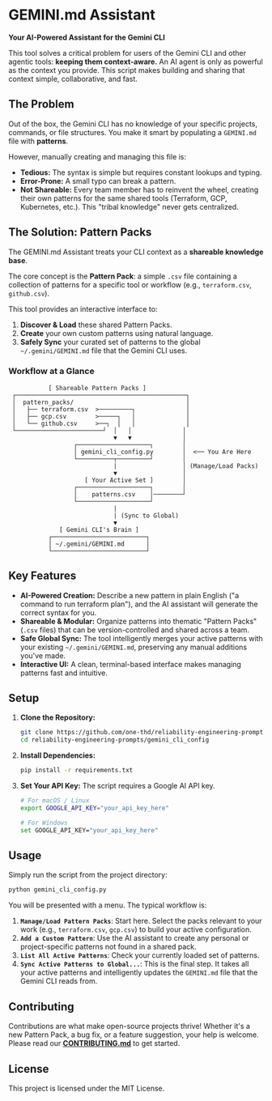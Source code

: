 # GEMINI.md Assistant

**Your AI-Powered Assistant for the Gemini CLI**

This tool solves a critical problem for users of the Gemini CLI and other agentic tools: **keeping them context-aware.** An AI agent is only as powerful as the context you provide. This script makes building and sharing that context simple, collaborative, and fast.

## The Problem

Out of the box, the Gemini CLI has no knowledge of your specific projects, commands, or file structures. You make it smart by populating a `GEMINI.md` file with **patterns**.

However, manually creating and managing this file is:
*   **Tedious:** The syntax is simple but requires constant lookups and typing.
*   **Error-Prone:** A small typo can break a pattern.
*   **Not Shareable:** Every team member has to reinvent the wheel, creating their own patterns for the same shared tools (Terraform, GCP, Kubernetes, etc.). This "tribal knowledge" never gets centralized.

## The Solution: Pattern Packs

The GEMINI.md Assistant treats your CLI context as a **shareable knowledge base**.

The core concept is the **Pattern Pack**: a simple `.csv` file containing a collection of patterns for a specific tool or workflow (e.g., `terraform.csv`, `github.csv`).

This tool provides an interactive interface to:
1.  **Discover & Load** these shared Pattern Packs.
2.  **Create** your own custom patterns using natural language.
3.  **Safely Sync** your curated set of patterns to the global `~/.gemini/GEMINI.md` file that the Gemini CLI uses.

### Workflow at a Glance

```
           [ Shareable Pattern Packs ]
 ┌───────────────────────────────────────────────┐
 │  pattern_packs/                               │
 │   ├── terraform.csv  >─────────┐              │
 │   ├── gcp.csv        >─────┐   │              │
 │   └── github.csv     >──┐  │   │              │
 └────────────────────────┘  │   │              │
                             ▼   ▼              │
                  ┌────────────────────┐        │
                  │ gemini_cli_config.py        │  <── You Are Here
                  └──────────┬─────────┘        │
                             |                  │ (Manage/Load Packs)
                             ▼                  │
                     [ Your Active Set ]        │
                  ┌────────────────────┐        │
                  │    patterns.csv    │────────┘
                  └────────────────────┘
                             |
                             | (Sync to Global)
                             ▼
              [ Gemini CLI's Brain ]
           ┌──────────────────────────┐
           │ ~/.gemini/GEMINI.md      │
           └──────────────────────────┘
```

## Key Features

*   **AI-Powered Creation:** Describe a new pattern in plain English ("a command to run terraform plan"), and the AI assistant will generate the correct syntax for you.
*   **Shareable & Modular:** Organize patterns into thematic "Pattern Packs" (`.csv` files) that can be version-controlled and shared across a team.
*   **Safe Global Sync:** The tool intelligently merges your active patterns with your existing `~/.gemini/GEMINI.md`, preserving any manual additions you've made.
*   **Interactive UI:** A clean, terminal-based interface makes managing patterns fast and intuitive.

## Setup

1.  **Clone the Repository:**
    ```bash
    git clone https://github.com/one-thd/reliability-engineering-prompts.git
    cd reliability-engineering-prompts/gemini_cli_config
    ```

2.  **Install Dependencies:**
    ```bash
    pip install -r requirements.txt
    ```

3.  **Set Your API Key:**
    The script requires a Google AI API key.
    ```bash
    # For macOS / Linux
    export GOOGLE_API_KEY="your_api_key_here"

    # For Windows
    set GOOGLE_API_KEY="your_api_key_here"
    ```

## Usage

Simply run the script from the project directory:

```bash
python gemini_cli_config.py
```

You will be presented with a menu. The typical workflow is:

1.  **`Manage/Load Pattern Packs`**: Start here. Select the packs relevant to your work (e.g., `terraform.csv`, `gcp.csv`) to build your active configuration.
2.  **`Add a Custom Pattern`**: Use the AI assistant to create any personal or project-specific patterns not found in a shared pack.
3.  **`List All Active Patterns`**: Check your currently loaded set of patterns.
4.  **`Sync Active Patterns to Global...`**: This is the final step. It takes all your active patterns and intelligently updates the `GEMINI.md` file that the Gemini CLI reads from.

## Contributing

Contributions are what make open-source projects thrive! Whether it's a new Pattern Pack, a bug fix, or a feature suggestion, your help is welcome. Please read our **[CONTRIBUTING.md](CONTRIBUTING.md)** to get started.

## License

This project is licensed under the MIT License.
